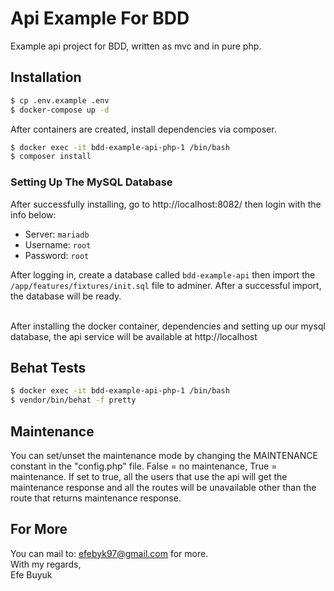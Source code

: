 # Api Example For BDD
Example api project for BDD, written as mvc and in pure php.

## Installation
```bash
$ cp .env.example .env
$ docker-compose up -d
```
After containers are created, install dependencies via composer.

```bash
$ docker exec -it bdd-example-api-php-1 /bin/bash
$ composer install
```

### Setting Up The MySQL Database
After successfully installing, go to http://localhost:8082/ then login with the info below:

- Server: `mariadb`
- Username: `root`
- Password: `root`

After logging in, create a database called `bdd-example-api` then import the `/app/features/fixtures/init.sql` file to adminer.
After a successful import, the database will be ready.
<br> <br>

After installing the docker container, dependencies and setting up our mysql database, the api service will be available at http://localhost

## Behat Tests
```bash
$ docker exec -it bdd-example-api-php-1 /bin/bash
$ vendor/bin/behat -f pretty
```

## Maintenance
You can set/unset the maintenance mode by changing the MAINTENANCE constant in the "config.php" file. False = no maintenance, True = maintenance. If set to true, all the users that use the api will get the maintenance response and all the routes will be unavailable other than the route that returns maintenance response.

## For More
You can mail to: efebyk97@gmail.com for more. <br>
With my regards, <br>
Efe Buyuk
